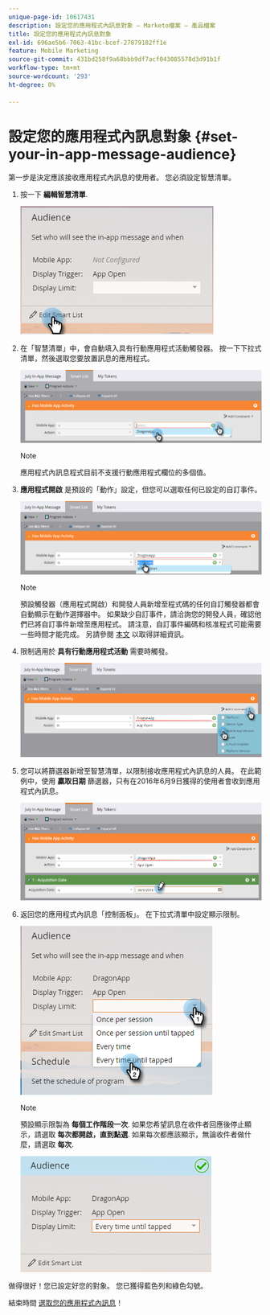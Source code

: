 ```yaml
---
unique-page-id: 10617431
description: 設定您的應用程式內訊息對象 — Marketo檔案 — 產品檔案
title: 設定您的應用程式內訊息對象
exl-id: 696ae5b6-7063-41bc-bcef-27879182ff1e
feature: Mobile Marketing
source-git-commit: 431bd258f9a68bbb9df7acf043085578d3d91b1f
workflow-type: tm+mt
source-wordcount: '293'
ht-degree: 0%

---
```


# 設定您的應用程式內訊息對象 {#set-your-in-app-message-audience}

第一步是決定應該接收應用程式內訊息的使用者。 您必須設定智慧清單。

1. 按一下 **編輯智慧清單**.

   ![](assets/image2016-5-9-15-3a15-3a7.png)

1. 在「智慧清單」中，會自動填入具有行動應用程式活動觸發器。 按一下下拉式清單，然後選取您要放置訊息的應用程式。

   ![](assets/image2016-5-9-15-3a18-3a10.png)

   >[!NOTE]
   >
   >應用程式內訊息程式目前不支援行動應用程式欄位的多個值。

1. **應用程式開啟** 是預設的「動作」設定，但您可以選取任何已設定的自訂事件。

   ![](assets/image2016-5-9-15-3a20-3a23.png)

   >[!NOTE]
   >
   >預設觸發器（應用程式開啟）和開發人員新增至程式碼的任何自訂觸發器都會自動顯示在動作選擇器中。 如果缺少自訂事件，請洽詢您的開發人員，確認他們已將自訂事件新增至應用程式。 請注意，自訂事件編碼和核准程式可能需要一些時間才能完成。 另請參閱 [本文](/help/marketo/product-docs/mobile-marketing/admin/before-you-create-push-notifications-and-in-app-messages.md) 以取得詳細資訊。

1. 限制適用於 **具有行動應用程式活動** 需要時觸發。

   ![](assets/image2016-5-9-15-3a22-3a27.png)

1. 您可以將篩選器新增至智慧清單，以限制接收應用程式內訊息的人員。 在此範例中，使用 **贏取日期** 篩選器，只有在2016年6月9日獲得的使用者會收到應用程式內訊息。

   ![](assets/image2016-5-9-15-3a26-3a2.png)

1. 返回您的應用程式內訊息「控制面板」。 在下拉式清單中設定顯示限制。

   ![](assets/image2016-5-9-15-3a30-3a35.png)

   >[!NOTE]
   >
   >預設顯示限製為 **每個工作階段一次**. 如果您希望訊息在收件者回應後停止顯示，請選取 **每次都開啟，直到點選**. 如果每次都應該顯示，無論收件者做什麼，請選取 **每次**.

   ![](assets/image2016-5-9-15-3a32-3a6.png)

做得很好！您已設定好您的對象。 您已獲得藍色列和綠色勾號。

結束時間 [選取您的應用程式內訊息](/help/marketo/product-docs/mobile-marketing/in-app-messages/sending-your-in-app-message/select-your-in-app-message.md)！
